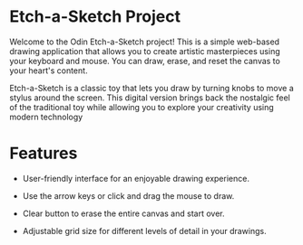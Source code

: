 # Etch-a-Sketch Project
Welcome to the Odin Etch-a-Sketch project! This is a simple web-based drawing application that allows you to create artistic masterpieces using your keyboard and mouse. You can draw, erase, and reset the canvas to your heart's content.

Etch-a-Sketch is a classic toy that lets you draw by turning knobs to move a stylus around the screen. This digital version brings back the nostalgic feel of the traditional toy while allowing you to explore your creativity using modern technology

# Features
 - User-friendly interface for an enjoyable drawing experience.

 - Use the arrow keys or click and drag the mouse to draw.

 - Clear button to erase the entire canvas and start over.

 - Adjustable grid size for different levels of detail in your drawings.